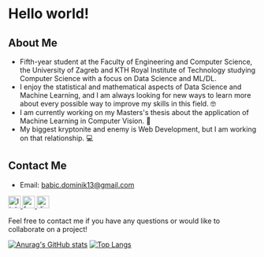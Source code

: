 # Hello world! 

## About Me
- Fifth-year student at the Faculty of Engineering and Computer Science, the University of Zagreb and KTH Royal Institute of Technology studying Computer Science with a focus on Data Science and ML/DL.
- I enjoy the statistical and mathematical aspects of Data Science and Machine Learning, and I am always looking for new ways to learn more about every possible way to improve my skills in this field. 🤓
- I am currently working on my Masters's thesis about the application of Machine Learning in Computer Vision. 🤖
- My biggest kryptonite and enemy is Web Development, but I am working on that relationship. 💻

## Contact Me
- Email: babic.dominik13@gmail.com

<div align="left">
    <a href="https://www.linkedin.com/in/dominik-babi%C4%87-b98961206/">
        <img src="https://img.shields.io/badge/LinkedIn-0077B5?style=for-the-badge&logo=linkedin&logoColor=white&labelColor=101010" height="25" alt="linkedin logo"  />
    </a>
    <a href="https://www.facebook.com/babidominik/">
        <img src="https://img.shields.io/badge/Facebook-0077B5?style=for-the-badge&logo=facebook&logoColor=white&labelColor=101010" height="25" alt="facebook logo"  />
    </a>
    <a href="https://discord.gg/">
        <img src="https://img.shields.io/badge/Discord-1DA1F2?style=for-the-badge&logo=discord&logoColor=white&labelColor=101010" height="25" alt="discord logo"  />
    </a>
</div>

Feel free to contact me if you have any questions or would like to collaborate on a project!

[![Anurag's GitHub stats](https://github-readme-stats.vercel.app/api?username=babe1304&show_icons=true&theme=cobalt&hide_rank=true)](https://github.com/anuraghazra/github-readme-stats)
[![Top Langs](https://github-readme-stats.vercel.app/api/top-langs/?username=babe1304&hide=purebasic&theme=cobalt)](https://github.com/anuraghazra/github-readme-stats)
